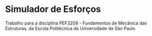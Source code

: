 # Simulador de Esforços
Trabalho para a disciplina PEF3208 - Fundamentos de Mecânica das Estruturas, da Escola Politécnica da Universidade de São Paulo
